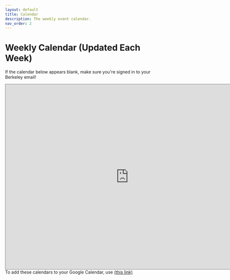 ```yaml
---
layout: default
title: Calendar
description: The weekly event calendar.
nav_order: 2
---
```


# Weekly Calendar (Updated Each Week)

If the calendar below appears blank, make sure you're signed in to your Berkeley email!

<iframe src="https://calendar.google.com/calendar/embed?height=600&wkst=1&ctz=America%2FLos_Angeles&bgcolor=%23ffffff&title=CS10%20Su24%20Schedule&src=Y185MjQ1ZTljZWI4MzAzOTkxYzcwYTAwZDkxYmYwOWQxNzgzMDY0YWZmMzZkYjFhZDZmYTYzODNkZjE2ODhjMTY2QGdyb3VwLmNhbGVuZGFyLmdvb2dsZS5jb20&src=Y19lZWU5OWExZDRiYzA1OWY4ZDlkYzQxZWNhMDI3ZTlhODBhN2M0YjgzMzEyYWFjYmQxNzdjMTI4Njc3NjI0OGQzQGdyb3VwLmNhbGVuZGFyLmdvb2dsZS5jb20&src=Y184YzBjMmQwMjA3OTUzZjZkNjA1YWVlM2Y4ODUyNzE5NmMyYjc5ZGIwOThlZjlkNDIyZTM2ZWI1ZTczMjI1NGYzQGdyb3VwLmNhbGVuZGFyLmdvb2dsZS5jb20&src=Y19lMzE5YmNiOWZmY2ZmZjQxMWIyMjU3YzNmYmFjZjZlNjZjMDg3ZTM0ZjViZmY1MTllNDE2NWUwYTNiZGUxYmRjQGdyb3VwLmNhbGVuZGFyLmdvb2dsZS5jb20&src=Y182NzFhMzJkNGQ4MDllNzRkYmQwZDM1MTIwOGU0YWUzNzFlMzdiMzIxOTIwMTFkZmRiNjE5ZTllZTExYmI1MTFkQGdyb3VwLmNhbGVuZGFyLmdvb2dsZS5jb20&src=Y19jMGQzMTQwMTg3ZTgyZTZmMWRiZjQ2MDkyZTMxYzBjODgwMGMzNWQ5YzNmMDMwOTRlNzJhYjM2Y2VjMTQ2ZWMyQGdyb3VwLmNhbGVuZGFyLmdvb2dsZS5jb20&src=Y19jOTE4MDg2ODgzNmVjZjhlZTc0MDAyODNkZTY0YzIwOGVkMzMzZmU0Yjg4YzgyYzllMmYyNzg2NTE5YzJlNTM4QGdyb3VwLmNhbGVuZGFyLmdvb2dsZS5jb20&src=ZW4udXNhI2hvbGlkYXlAZ3JvdXAudi5jYWxlbmRhci5nb29nbGUuY29t&color=%233F51B5&color=%23F09300&color=%23A79B8E&color=%23C0CA33&color=%23F6BF26&color=%23795548&color=%233F51B5&color=%230B8043" style="border:solid 1px #777" width="800" height="600" frameborder="0" scrolling="no"></iframe>
To add these calendars to your Google Calendar, use <a href="https://calendar.google.com/calendar/u/0/r?cid=c_9245e9ceb8303991c70a00d91bf09d1783064aff36db1ad6fa6383df1688c166@group.calendar.google.com&cid=c_eee99a1d4bc059f8d9dc41eca027e9a80a7c4b83312aacbd177c1286776248d3@group.calendar.google.com&cid=c_8c0c2d0207953f6d605aee3f88527196c2b79db098ef9d422e36eb5e732254f3@group.calendar.google.com&cid=c_671a32d4d809e74dbd0d351208e4ae371e37b32192011dfdb619e9ee11bb511d@group.calendar.google.com&cid=c_c9180868836ecf8ee7400283de64c208ed333fe4b88c82c9e2f2786519c2e538@group.calendar.google.com&cid=en.usa%23holiday@group.v.calendar.google.com">(this link)</a>
